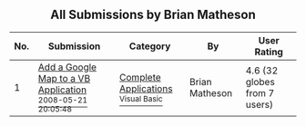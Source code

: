 ﻿<div align="center">

## All Submissions by Brian Matheson

</div>

No.  | Submission | Category | By   | User Rating
---- | ---------- | -------- | ---- | -----------
1 | [Add a Google Map to a VB Application<br /><sup>2008-05-21 20:05:48</sup>](https://github.com/Planet-Source-Code/brian-matheson-add-a-google-map-to-a-vb-application__1-70564) | [Complete Applications<br /><sup>Visual Basic</sup>](../ByCategory/complete-applications__1-27.md) | Brian Matheson | 4.6 (32 globes from 7 users)
